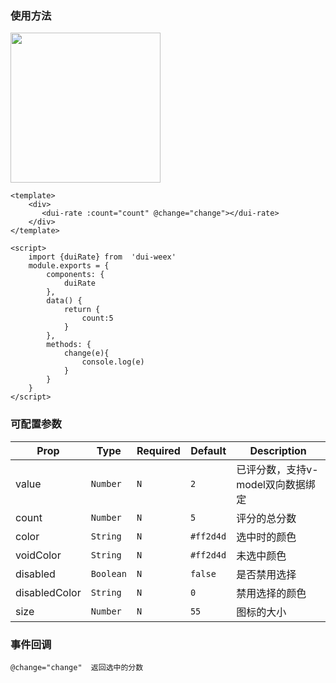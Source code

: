 
### 使用方法
<img   src="https://duxiangguo.github.io/dui-weex/zh-cn/image/dui-rate.gif" width="240"/>

```vue
<template>
    <div>
       <dui-rate :count="count" @change="change"></dui-rate>
    </div>
</template>

<script>
    import {duiRate} from  'dui-weex'
    module.exports = {
        components: {
            duiRate
        },
        data() {
            return {
                count:5
            }
        },
        methods: {
            change(e){
                console.log(e)
            }
        }
    }
</script>

```
### 可配置参数

| Prop | Type | Required | Default | Description |
|-------------|------------|--------|-----|-----|
| value| `Number` |`N`| `2` |已评分数，支持v-model双向数据绑定
| count | `Number` |`N`| `5` | 评分的总分数|
| color | `String` |`N`| `#ff2d4d` | 选中时的颜色|
| voidColor | `String` |`N`| `#ff2d4d` |未选中颜色|
|disabled | `Boolean` |`N`| `false` | 是否禁用选择|
|disabledColor | `String` |`N`| `0` | 禁用选择的颜色|
| size | `Number` |`N`| `55` | 图标的大小|

### 事件回调


```
@change="change"  返回选中的分数
```

